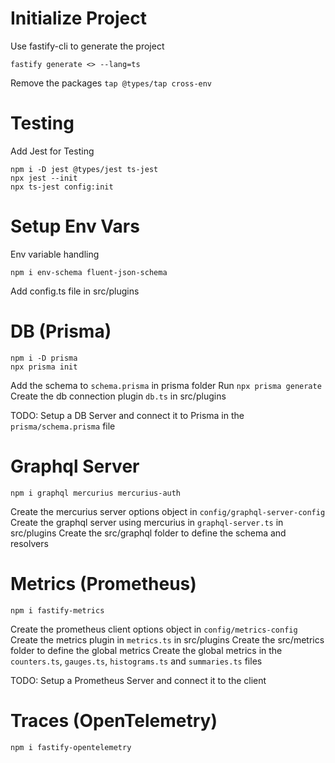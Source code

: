 # Initialize Project

Use fastify-cli to generate the project

```
fastify generate <> --lang=ts
```

Remove the packages `tap @types/tap cross-env`

# Testing

Add Jest for Testing

```
npm i -D jest @types/jest ts-jest
npx jest --init
npx ts-jest config:init
```

# Setup Env Vars

Env variable handling

```
npm i env-schema fluent-json-schema
```

Add config.ts file in src/plugins

# DB (Prisma)

```
npm i -D prisma
npx prisma init
```

Add the schema to `schema.prisma` in prisma folder
Run `npx prisma generate`
Create the db connection plugin `db.ts` in src/plugins

TODO: Setup a DB Server and connect it to Prisma in the `prisma/schema.prisma` file

# Graphql Server

```
npm i graphql mercurius mercurius-auth
```

Create the mercurius server options object in `config/graphql-server-config`
Create the graphql server using mercurius in `graphql-server.ts` in src/plugins
Create the src/graphql folder to define the schema and resolvers

# Metrics (Prometheus)

```
npm i fastify-metrics
```

Create the prometheus client options object in `config/metrics-config`
Create the metrics plugin in `metrics.ts` in src/plugins
Create the src/metrics folder to define the global metrics
Create the global metrics in the `counters.ts`, `gauges.ts`, `histograms.ts` and `summaries.ts` files

TODO: Setup a Prometheus Server and connect it to the client

# Traces (OpenTelemetry)

```
npm i fastify-opentelemetry
```
